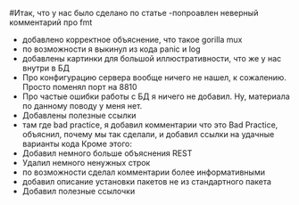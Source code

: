 #Итак, что у нас было сделано по статье
-попроавлен неверный комментарий про fmt
- добавлено корректное объяснение, что такое gorilla mux
- по возможности я выкинул из кода panic и log
- добавлены картинки для большой иллюстративности, что же у нас внутри в БД 
- Про конфигурацию сервера вообще ничего не нашел, к сожалению. Просто поменял порт на 8810
- Про частые ошибки работы с БД я ничего не добавил. Ну, материала по данному поводу у меня нет.
- Добавлены полезные ссылки
- там где bad practice,  я добавил комментарии что это Bad Practice, объяснил, почему мы так сделали, и добавил ссылки на удачные варианты кода
Кроме этого:
 - Добавил немного больше объяснения REST
 - Удалил немного ненужных строк
 - по возможности сделал комментарии более информативными
 - добавил описание установки пакетов не из стандартного пакета 
 - Добавил полезные ссылочки